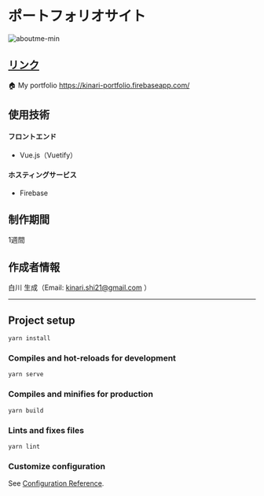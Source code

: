 # ポートフォリオサイト

![aboutme-min](https://user-images.githubusercontent.com/43948442/131243149-ab3a011e-040c-471b-992b-45a0a8960261.gif)

## [リンク](https://kinari-portfolio.firebaseapp.com/)

🏠 My portfolio
<https://kinari-portfolio.firebaseapp.com/>

## 使用技術

#### フロントエンド

- Vue.js（Vuetify）

#### ホスティングサービス

- Firebase

## 制作期間

 1週間

## 作成者情報

白川 生成（Email: kinari.shi21@gmail.com ）

---

## Project setup

```
yarn install
```

### Compiles and hot-reloads for development

```
yarn serve
```

### Compiles and minifies for production

```
yarn build
```

### Lints and fixes files

```
yarn lint
```

### Customize configuration

See [Configuration Reference](https://cli.vuejs.org/config/).
